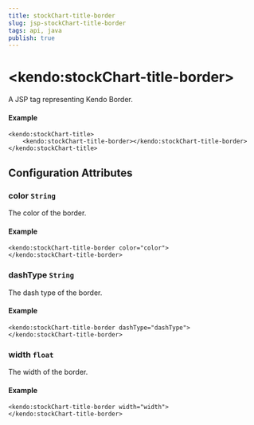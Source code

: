 ```yaml
---
title: stockChart-title-border
slug: jsp-stockChart-title-border
tags: api, java
publish: true
---
```


# \<kendo:stockChart-title-border\>
A JSP tag representing Kendo Border.

#### Example
    <kendo:stockChart-title>
        <kendo:stockChart-title-border></kendo:stockChart-title-border>
    </kendo:stockChart-title>


## Configuration Attributes


### color `String`

The color of the border.

#### Example
    <kendo:stockChart-title-border color="color">
    </kendo:stockChart-title-border>



### dashType `String`

The dash type of the border.

#### Example
    <kendo:stockChart-title-border dashType="dashType">
    </kendo:stockChart-title-border>



### width `float`

The width of the border.

#### Example
    <kendo:stockChart-title-border width="width">
    </kendo:stockChart-title-border>


